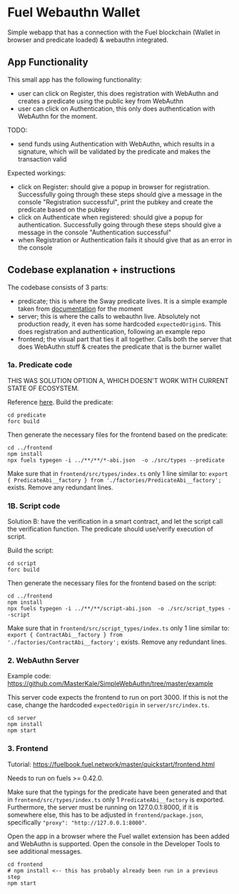 # Fuel Webauthn Wallet

Simple webapp that has a connection with the Fuel blockchain (Wallet in browser and predicate loaded) & webauthn integrated.

## App Functionality

This small app has the following functionality:

- user can click on Register, this does registration with WebAuthn and creates a predicate using the public key from WebAuthn
- user can click on Authentication, this only does authentication with WebAuthn for the moment.

TODO:
- send funds using Authentication with WebAuthn, which results in a signature, which will be validated by the predicate and makes the transaction valid

Expected workings:
- click on Register: should give a popup in browser for registration. Successfully going through these steps should give a message in the console "Registration successful", print the pubkey and create the predicate based on the pubkey
- click on Authenticate when registered: should give a popup for authentication. Successfully going through these steps should give a message in the console "Authentication successful" 
- when Registration or Authentication fails it should give that as an error in the console


## Codebase explanation + instructions

The codebase consists of 3 parts:
- predicate; this is where the Sway predicate lives. It is a simple example taken from [documentation](https://fuellabs.github.io/fuels-ts/guide/predicates/) for the moment
- server; this is where the calls to webauthn live. Absolutely not production ready, it even has some hardcoded `expectedOrigin`s. This does registration and authentication, following an example repo
- frontend; the visual part that ties it all together. Calls both the server that does WebAuthn stuff & creates the predicate that is the burner wallet


### 1a. Predicate code

THIS WAS SOLUTION OPTION A, WHICH DOESN'T WORK WITH CURRENT STATE OF ECOSYSTEM.

Reference [here](https://fuellabs.github.io/fuels-ts/guide/predicates/). Build the predicate:

```
cd predicate
forc build
```

Then generate the necessary files for the frontend based on the predicate:
```
cd ../frontend
npm install
npx fuels typegen -i ../**/**/*-abi.json  -o ./src/types --predicate
```

Make sure that in `frontend/src/types/index.ts` only 1 line similar to:
`
export { PredicateAbi__factory } from './factories/PredicateAbi__factory';
`
exists. Remove any redundant lines. 

### 1B. Script code

Solution B: have the verification in a smart contract, and let the script call the verification function. The predicate should use/verify execution of script. 

Build the script:

```
cd script
forc build
```

Then generate the necessary files for the frontend based on the script:
```
cd ../frontend
npm install
npx fuels typegen -i ../**/**/script-abi.json  -o ./src/script_types --script
```

Make sure that in `frontend/src/script_types/index.ts` only 1 line similar to:
`
export { ContractAbi__factory } from './factories/ContractAbi__factory';
`
exists. Remove any redundant lines. 

### 2. WebAuthn Server

Example code: https://github.com/MasterKale/SimpleWebAuthn/tree/master/example

This server code expects the frontend to run on port 3000. If this is not the case, change the hardcoded `expectedOrigin` in `server/src/index.ts`. 

```
cd server
npm install
npm start
```

### 3. Frontend

Tutorial: https://fuelbook.fuel.network/master/quickstart/frontend.html

Needs to run on fuels >= 0.42.0.

Make sure that the typings for the predicate have been generated and that in `frontend/src/types/index.ts` only 1 `PredicateAbi__factory` is exported. 
Furthermore, the server must be running on 127.0.0.1:8000, if it is somewhere else, this has to be adjusted in `frontend/package.json`, specifically `"proxy": "http://127.0.0.1:8000"`. 

Open the app in a browser where the Fuel wallet extension has been added and WebAuthn is supported. Open the console in the Developer Tools to see additional messages. 

```
cd frontend
# npm install <-- this has probably already been run in a previous step
npm start
```
